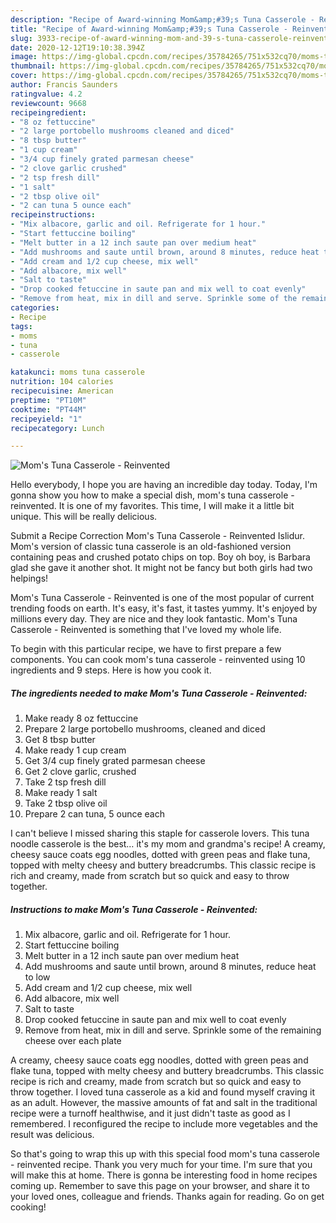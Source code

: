 ```yaml
---
description: "Recipe of Award-winning Mom&amp;#39;s Tuna Casserole - Reinvented"
title: "Recipe of Award-winning Mom&amp;#39;s Tuna Casserole - Reinvented"
slug: 3933-recipe-of-award-winning-mom-and-39-s-tuna-casserole-reinvented
date: 2020-12-12T19:10:38.394Z
image: https://img-global.cpcdn.com/recipes/35784265/751x532cq70/moms-tuna-casserole-reinvented-recipe-main-photo.jpg
thumbnail: https://img-global.cpcdn.com/recipes/35784265/751x532cq70/moms-tuna-casserole-reinvented-recipe-main-photo.jpg
cover: https://img-global.cpcdn.com/recipes/35784265/751x532cq70/moms-tuna-casserole-reinvented-recipe-main-photo.jpg
author: Francis Saunders
ratingvalue: 4.2
reviewcount: 9668
recipeingredient:
- "8 oz fettuccine"
- "2 large portobello mushrooms cleaned and diced"
- "8 tbsp butter"
- "1 cup cream"
- "3/4 cup finely grated parmesan cheese"
- "2 clove garlic crushed"
- "2 tsp fresh dill"
- "1 salt"
- "2 tbsp olive oil"
- "2 can tuna 5 ounce each"
recipeinstructions:
- "Mix albacore, garlic and oil. Refrigerate for 1 hour."
- "Start fettuccine boiling"
- "Melt butter in a 12 inch saute pan over medium heat"
- "Add mushrooms and saute until brown, around 8 minutes, reduce heat to low"
- "Add cream and 1/2 cup cheese, mix well"
- "Add albacore, mix well"
- "Salt to taste"
- "Drop cooked fetuccine in saute pan and mix well to coat evenly"
- "Remove from heat, mix in dill and serve. Sprinkle some of the remaining cheese over each plate"
categories:
- Recipe
tags:
- moms
- tuna
- casserole

katakunci: moms tuna casserole 
nutrition: 104 calories
recipecuisine: American
preptime: "PT10M"
cooktime: "PT44M"
recipeyield: "1"
recipecategory: Lunch

---
```



![Mom&#39;s Tuna Casserole - Reinvented](https://img-global.cpcdn.com/recipes/35784265/751x532cq70/moms-tuna-casserole-reinvented-recipe-main-photo.jpg)

Hello everybody, I hope you are having an incredible day today. Today, I'm gonna show you how to make a special dish, mom&#39;s tuna casserole - reinvented. It is one of my favorites. This time, I will make it a little bit unique. This will be really delicious.

Submit a Recipe Correction Mom&#39;s Tuna Casserole - Reinvented Islidur. Mom&#39;s version of classic tuna casserole is an old-fashioned version containing peas and crushed potato chips on top. Boy oh boy, is Barbara glad she gave it another shot. It might not be fancy but both girls had two helpings!

Mom&#39;s Tuna Casserole - Reinvented is one of the most popular of current trending foods on earth. It's easy, it's fast, it tastes yummy. It's enjoyed by millions every day. They are nice and they look fantastic. Mom&#39;s Tuna Casserole - Reinvented is something that I've loved my whole life.


To begin with this particular recipe, we have to first prepare a few components. You can cook mom&#39;s tuna casserole - reinvented using 10 ingredients and 9 steps. Here is how you cook it.

<!--inarticleads1-->

##### The ingredients needed to make Mom&#39;s Tuna Casserole - Reinvented:

1. Make ready 8 oz fettuccine
1. Prepare 2 large portobello mushrooms, cleaned and diced
1. Get 8 tbsp butter
1. Make ready 1 cup cream
1. Get 3/4 cup finely grated parmesan cheese
1. Get 2 clove garlic, crushed
1. Take 2 tsp fresh dill
1. Make ready 1 salt
1. Take 2 tbsp olive oil
1. Prepare 2 can tuna, 5 ounce each


I can&#39;t believe I missed sharing this staple for casserole lovers. This tuna noodle casserole is the best… it&#39;s my mom and grandma&#39;s recipe! A creamy, cheesy sauce coats egg noodles, dotted with green peas and flake tuna, topped with melty cheesy and buttery breadcrumbs. This classic recipe is rich and creamy, made from scratch but so quick and easy to throw together. 

<!--inarticleads2-->

##### Instructions to make Mom&#39;s Tuna Casserole - Reinvented:

1. Mix albacore, garlic and oil. Refrigerate for 1 hour.
1. Start fettuccine boiling
1. Melt butter in a 12 inch saute pan over medium heat
1. Add mushrooms and saute until brown, around 8 minutes, reduce heat to low
1. Add cream and 1/2 cup cheese, mix well
1. Add albacore, mix well
1. Salt to taste
1. Drop cooked fetuccine in saute pan and mix well to coat evenly
1. Remove from heat, mix in dill and serve. Sprinkle some of the remaining cheese over each plate


A creamy, cheesy sauce coats egg noodles, dotted with green peas and flake tuna, topped with melty cheesy and buttery breadcrumbs. This classic recipe is rich and creamy, made from scratch but so quick and easy to throw together. I loved tuna casserole as a kid and found myself craving it as an adult. However, the massive amounts of fat and salt in the traditional recipe were a turnoff healthwise, and it just didn&#39;t taste as good as I remembered. I reconfigured the recipe to include more vegetables and the result was delicious. 

So that's going to wrap this up with this special food mom&#39;s tuna casserole - reinvented recipe. Thank you very much for your time. I'm sure that you will make this at home. There is gonna be interesting food in home recipes coming up. Remember to save this page on your browser, and share it to your loved ones, colleague and friends. Thanks again for reading. Go on get cooking!
